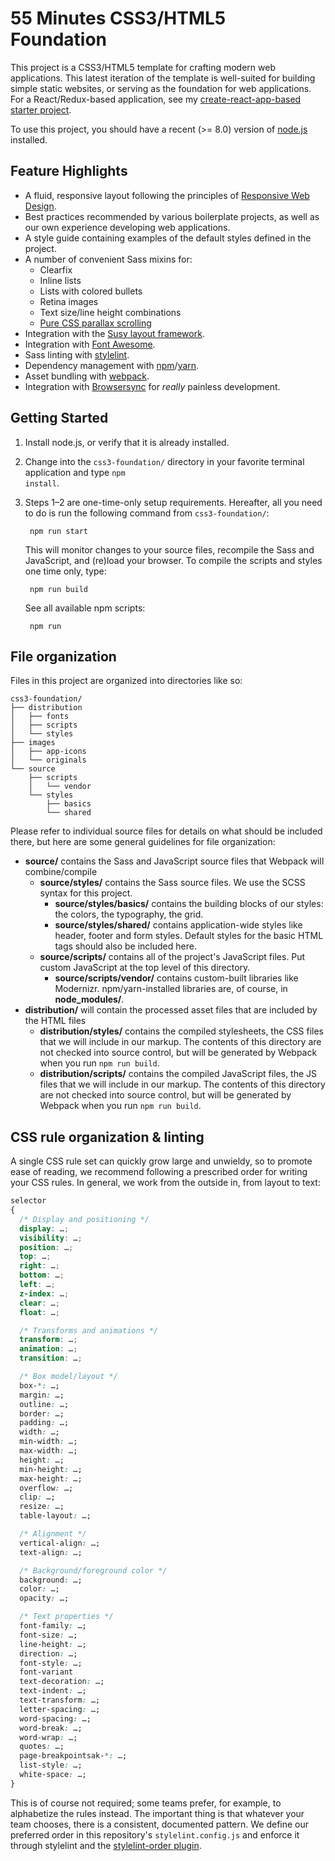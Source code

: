 # 55 Minutes CSS3/HTML5 Foundation

This project is a CSS3/HTML5 template for crafting modern web applications. This latest iteration of the template is well-suited for building simple static websites, or serving as the foundation for web applications. For a React/Redux-based application, see my [create-react-app-based starter project](https://github.com/ravasthi/yaras).

To use this project, you should have a recent (>= 8.0) version of [node.js](https://nodejs.org/) installed.

## Feature Highlights

* A fluid, responsive layout following the principles of [Responsive Web Design](http://www.abookapart.com/products/responsive-web-design "A Book Apart, Responsive Web Design").
* Best practices recommended by various boilerplate projects, as well as our own experience developing web applications.
* A style guide containing examples of the default styles defined in the project.
* A number of convenient Sass mixins for:
    * Clearfix
    * Inline lists
    * Lists with colored bullets
    * Retina images
    * Text size/line height combinations
    * [Pure CSS parallax scrolling](http://keithclark.co.uk/articles/pure-css-parallax-websites/ "Pure CSS Parallax Websites by Keith Clark")
* Integration with the [Susy layout framework](http://susy.oddbird.net).
* Integration with [Font Awesome](http://fontawesome.io "Font Awesome, the iconic font and CSS toolkit").
* Sass linting with [stylelint](https://stylelint.io).
* Dependency management with [npm](https://www.npmjs.com)/[yarn](https://yarnpkg.com/).
* Asset bundling with [webpack](https://webpack.js.org).
* Integration with [Browsersync](https://www.browsersync.io) for *really* painless development.

## Getting Started

1. Install node.js, or verify that it is already installed.
2. Change into the <code>css3-foundation/</code> directory in your favorite terminal application and type <code>npm install</code>.
3. Steps 1–2 are one-time-only setup requirements. Hereafter, all you need to do is run the following command from <code>css3-foundation/</code>:

        npm run start

    This will monitor changes to your source files, recompile the Sass and JavaScript, and (re)load your browser. To compile the scripts and styles one time only, type:

        npm run build

    See all available npm scripts:

        npm run

## File organization

Files in this project are organized into directories like so:

    css3-foundation/
    ├── distribution
    │   ├── fonts
    │   ├── scripts
    │   └── styles
    ├── images
    │   ├── app-icons
    │   └── originals
    └── source
        ├── scripts
        │   └── vendor
        └── styles
            ├── basics
            └── shared

Please refer to individual source files for details on what should be included there, but here are some general guidelines for file organization:

* **source/** contains the Sass and JavaScript source files that Webpack will combine/compile
    * **source/styles/** contains the Sass source files. We use the SCSS syntax for this project.
        * **source/styles/basics/** contains the building blocks of our styles: the colors, the typography, the grid.
        * **source/styles/shared/** contains application-wide styles like header, footer and form styles. Default styles for the basic HTML tags should also be included here.
    * **source/scripts/** contains all of the project's JavaScript files. Put custom JavaScript at the top level of this directory.
        * **source/scripts/vendor/** contains custom-built libraries like Modernizr. npm/yarn-installed libraries are, of course, in **node_modules/**.
* **distribution/** will contain the processed asset files that are included by the HTML files
    * **distribution/styles/** contains the compiled stylesheets, the CSS files that we will include in our markup. The contents of this directory are not checked into source control, but will be generated by Webpack when you run `npm run build`.
    * **distribution/scripts/** contains the compiled JavaScript files, the JS files that we will include in our markup. The contents of this directory are not checked into source control, but will be generated by Webpack when you run `npm run build`.

## CSS rule organization &amp; linting

A single CSS rule set can quickly grow large and unwieldy, so to promote ease of reading, we recommend following a prescribed order for writing your CSS rules. In general, we work from the outside in, from layout to text:

```css
selector
{
  /* Display and positioning */
  display: …;
  visibility: …;
  position: …;
  top: …;
  right: …;
  bottom: …;
  left: …;
  z-index: …;
  clear: …;
  float: …;

  /* Transforms and animations */
  transform: …;
  animation: …;
  transition: …;

  /* Box model/layout */
  box-*: …;
  margin: …;
  outline: …;
  border: …;
  padding: …;
  width: …;
  min-width: …;
  max-width: …;
  height: …;
  min-height: …;
  max-height: …;
  overflow: …;
  clip: …;
  resize: …;
  table-layout: …;

  /* Alignment */
  vertical-align: …;
  text-align: …;

  /* Background/foreground color */
  background: …;
  color: …;
  opacity: …;

  /* Text properties */
  font-family: …;
  font-size: …;
  line-height: …;
  direction: …;
  font-style: …;
  font-variant
  text-decoration: …;
  text-indent: …;
  text-transform: …;
  letter-spacing: …;
  word-spacing: …;
  word-break: …;
  word-wrap: …;
  quotes: …;
  page-breakpointsak-*: …;
  list-style: …;
  white-space: …;
}
```

This is of course not required; some teams prefer, for example, to alphabetize the rules instead. The important thing is that whatever your team chooses, there is a consistent, documented pattern. We define our preferred order in this repository's `stylelint.config.js` and enforce it through stylelint and the [stylelint-order plugin](https://www.npmjs.com/package/stylelint-order).

